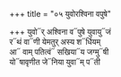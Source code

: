 +++
title = "०५ युवोरश्विना वपुषे"

+++
युवो᳓र् अश्विना व᳓पुषे युवायु᳓जं  
र᳓थं वा᳓णी येमतुर् अस्य श᳓र्धियम्  
आ᳓ वाम् पतित्वं᳓ सखिया᳓य जग्मु᳓षी  
यो᳓षावृणीत जे᳓निया युवा᳓म् प᳓ती